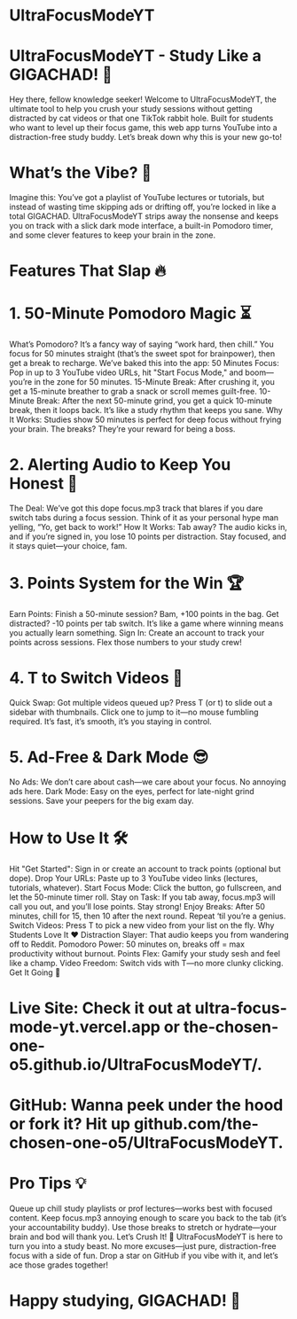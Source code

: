 # UltraFocusModeYT

# UltraFocusModeYT - Study Like a GIGACHAD! 🗿
Hey there, fellow knowledge seeker! Welcome to UltraFocusModeYT, the ultimate tool to help you crush your study sessions without getting distracted by cat videos or that one TikTok rabbit hole. Built for students who want to level up their focus game, this web app turns YouTube into a distraction-free study buddy. Let’s break down why this is your new go-to!

# What’s the Vibe? 🌟
Imagine this: You’ve got a playlist of YouTube lectures or tutorials, but instead of wasting time skipping ads or drifting off, you’re locked in like a total GIGACHAD. UltraFocusModeYT strips away the nonsense and keeps you on track with a slick dark mode interface, a built-in Pomodoro timer, and some clever features to keep your brain in the zone.

# Features That Slap 🔥


# 1. 50-Minute Pomodoro Magic ⏳
What’s Pomodoro? It’s a fancy way of saying “work hard, then chill.” You focus for 50 minutes straight (that’s the sweet spot for brainpower), then get a break to recharge. We’ve baked this into the app:
50 Minutes Focus: Pop in up to 3 YouTube video URLs, hit "Start Focus Mode," and boom—you’re in the zone for 50 minutes.
15-Minute Break: After crushing it, you get a 15-minute breather to grab a snack or scroll memes guilt-free.
10-Minute Break: After the next 50-minute grind, you get a quick 10-minute break, then it loops back. It’s like a study rhythm that keeps you sane.
Why It Works: Studies show 50 minutes is perfect for deep focus without frying your brain. The breaks? They’re your reward for being a boss.

# 2. Alerting Audio to Keep You Honest 🎵
The Deal: We’ve got this dope focus.mp3 track that blares if you dare switch tabs during a focus session. Think of it as your personal hype man yelling, “Yo, get back to work!”
How It Works: Tab away? The audio kicks in, and if you’re signed in, you lose 10 points per distraction. Stay focused, and it stays quiet—your choice, fam.

# 3. Points System for the Win 🏆
Earn Points: Finish a 50-minute session? Bam, +100 points in the bag. Get distracted? -10 points per tab switch. It’s like a game where winning means you actually learn something.
Sign In: Create an account to track your points across sessions. Flex those numbers to your study crew!

# 4. T to Switch Videos 🎥
Quick Swap: Got multiple videos queued up? Press T (or t) to slide out a sidebar with thumbnails. Click one to jump to it—no mouse fumbling required. It’s fast, it’s smooth, it’s you staying in control.

# 5. Ad-Free & Dark Mode 😎
No Ads: We don’t care about cash—we care about your focus. No annoying ads here.
Dark Mode: Easy on the eyes, perfect for late-night grind sessions. Save your peepers for the big exam day.



# How to Use It 🛠️
Hit "Get Started": Sign in or create an account to track points (optional but dope).
Drop Your URLs: Paste up to 3 YouTube video links (lectures, tutorials, whatever).
Start Focus Mode: Click the button, go fullscreen, and let the 50-minute timer roll.
Stay on Task: If you tab away, focus.mp3 will call you out, and you’ll lose points. Stay strong!
Enjoy Breaks: After 50 minutes, chill for 15, then 10 after the next round. Repeat ‘til you’re a genius.
Switch Videos: Press T to pick a new video from your list on the fly.
Why Students Love It ❤️
Distraction Slayer: That audio keeps you from wandering off to Reddit.
Pomodoro Power: 50 minutes on, breaks off = max productivity without burnout.
Points Flex: Gamify your study sesh and feel like a champ.
Video Freedom: Switch vids with T—no more clunky clicking.
Get It Going 🚀

# Live Site: Check it out at ultra-focus-mode-yt.vercel.app or the-chosen-one-o5.github.io/UltraFocusModeYT/.
# GitHub: Wanna peek under the hood or fork it? Hit up github.com/the-chosen-one-o5/UltraFocusModeYT.

# Pro Tips 💡
Queue up chill study playlists or prof lectures—works best with focused content.
Keep focus.mp3 annoying enough to scare you back to the tab (it’s your accountability buddy).
Use those breaks to stretch or hydrate—your brain and bod will thank you.
Let’s Crush It! 💪
UltraFocusModeYT is here to turn you into a study beast. No more excuses—just pure, distraction-free focus with a side of fun. Drop a star on GitHub if you vibe with it, and let’s ace those grades together!

# Happy studying, GIGACHAD! 😤
